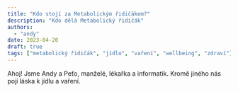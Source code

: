 ```yaml
---
title: "Kdo stojí za Metabolickým řidičákem?"
description: "Kdo dělá Metabolický řidičák"
authors:
  - "andy"
date: 2023-04-20
draft: true
tags: ["metabolický řidičák", "jídlo", "vaření", "wellbeing", "zdraví"]
---
```



Ahoj! Jsme Andy a Peťo, manželé, lékařka a informatik. Kromě jiného nás pojí láska k jídlu a vaření. 